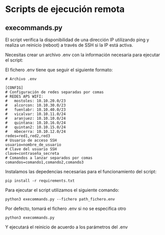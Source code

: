 # Scripts de ejecución remota

## execommands.py

El script verifica la disponibilidad de una dirección IP utilizando ping y realiza un reinicio (reboot) a través de SSH si la IP está activa.

Necesitas crear un archivo .env con la información necesaria para ejecutar el script:

El fichero .env tiene que seguir el siguiente formato:
```
# Archivo .env

[CONFIG]
# Configuración de redes separadas por comas
# REDES APS WIFI:
#   mostoles: 10.10.20.0/23
#   alcorcon: 10.10.30.0/23
#   fuenlabr: 10.10.40.0/23
#   vicalvar: 10.10.11.0/24
#   aranjuez: 10.10.10.0/24
#   quintana: 10.10.16.0/24
#   quintan2: 10.10.15.0/24
#   mbecerra: 10.10.12.0/24
redes=red1,red2,red3
# Usuario de acceso SSH
usuario=nombre_de_usuario
# Clave del usuario SSH
clave=contraseña_secreta
# Comandos a lanzar separados por comas
comandos=comando1,comando2,comando3
```
Instalamos las depedencias necesarias para el funcionamiento del script:

```
pip install -r requirements.txt
```

Para ejecutar el script utilizamos el siguiente comando:

```
python3 execommands.py --fichero path_fichero.env

```
Por defecto, tomará el fichero .env si no se especifica otro

```
python3 execommands.py

```
Y ejecutará el reinicio de acuerdo a los parámetros del .env



